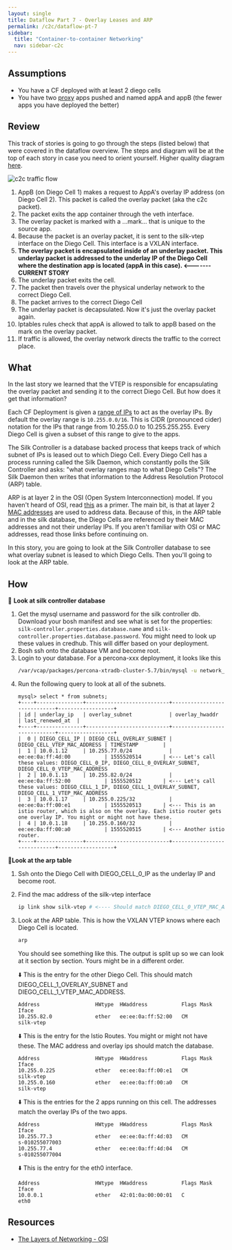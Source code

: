 ```yaml
---
layout: single
title: Dataflow Part 7 - Overlay Leases and ARP
permalink: /c2c/dataflow-pt-7
sidebar:
  title: "Container-to-container Networking"
  nav: sidebar-c2c
---
```


## Assumptions
- You have a CF deployed with at least 2 diego cells
- You have two
  [proxy](https://github.com/cloudfoundry/cf-networking-release/tree/develop/src/example-apps/proxy)
  apps pushed and named appA and appB (the fewer apps you have deployed the
  better)

## Review
This track of stories is going to go through the steps (listed below) that were
covered in the dataflow overview.  The steps and diagram will be at the top of
each story in case you need to orient yourself. Higher quality diagram
[here](https://storage.googleapis.com/cf-networking-onboarding-images-owned-by-ameowlia/c2c-data-plane.png).

![c2c traffic
flow](https://storage.googleapis.com/cf-networking-onboarding-images-owned-by-ameowlia/overlay-underlay-silk-network.png)

1. AppB (on Diego Cell 1) makes a request to AppA's overlay IP address (on
   Diego Cell 2). This packet is called the overlay packet (aka the c2c
   packet).
1. The packet exits the app container through the veth interface.
1. The overlay packet is marked with a ...mark... that is unique to the source
   app.
1. Because the packet is an overlay packet, it is sent to the silk-vtep
   interface on the Diego Cell. This interface is a VXLAN interface.
1. **The overlay packet is encapsulated inside of an underlay packet. This
   underlay packet is addressed to the underlay IP of the Diego Cell where the
   destination app is located (appA in this case).    <------- CURRENT STORY**
1. The underlay packet exits the cell.
1. The packet then travels over the physical underlay network to the correct
   Diego Cell.
1. The packet arrives to the correct Diego Cell
1. The underlay packet is decapsulated. Now it's just the overlay packet again.
1. Iptables rules check that appA is allowed to talk to appB based on the mark
   on the overlay packet.
1. If traffic is allowed, the overlay network directs the traffic to the
   correct place.

## What

In the last story we learned that the VTEP is responsible for encapsulating the
overlay packet and sending it to the correct Diego Cell. But how does it get
that information?

Each CF Deployment is given a [range of
IPs](https://github.com/cloudfoundry/silk-release/blob/develop/jobs/silk-controller/spec#L30-L33)
to act as the overlay IPs. By default the overlay range is `10.255.0.0/16`.
This is CIDR (pronounced cider) notation for the IPs that range from
10.255.0.0 to 10.255.255.255. Every Diego Cell is given a subset of this range
to give to the apps.

The Silk Controller is a database backed process that keeps track of which
subnet of IPs is leased out to which Diego Cell. Every Diego Cell has a process
running called the Silk Daemon, which constantly polls the Silk Controller and
asks: "what overlay ranges map to what Diego Cells"? The Silk Daemon then
writes that information to the Address Resolution Protocol (ARP) table.

ARP is at layer 2 in the OSI (Open System Interconnection) model. If you
haven't heard of OSI, read
[this](https://www.webopedia.com/quick_ref/OSI_Layers.asp) as a primer. The
main bit, is that at layer 2 [MAC
addresses](https://whatismyipaddress.com/mac-address) are used to address data.
Because of this, in the ARP table and in the silk database, the Diego Cells are
referenced by their MAC addresses and not their underlay IPs. If you aren't
familiar with OSI or MAC addresses, read those links before continuing on.

In this story, you are going to look at the Silk Controller database to see
what overlay subnet is leased to which Diego Cells. Then you'll going to look
at the ARP table.

## How

🤔 **Look at silk controller database**

1. Get the mysql username and password for the silk controller db. Download
   your bosh manifest and see what is set for the properties:
   `silk-controller.properties.database.name` and
   `silk-controller.properties.database.password`. You might need to look up
   these values in credhub. This will differ based on your deployment.
1. Bosh ssh onto the database VM and become root.
1. Login to your database. For a percona-xxx deployment, it looks like this
   ```bash
   /var/vcap/packages/percona-xtradb-cluster-5.7/bin/mysql -u network_connectivity -p -h sql-db.service.cf.internal -D DATABASE_NAME
   ```
1. Run the following query to look at all of the subnets.
   ```
   mysql> select * from subnets;
   +----+---------------+---------------------------+-----------------------------+------------------+
   | id | underlay_ip   | overlay_subnet            | overlay_hwaddr              | last_renewed_at  |
   +----+---------------+---------------------------+-----------------------------+------------------+
   |  0 | DIEGO_CELL_IP | DIEGO_CELL_OVERLAY_SUBNET | DIEGO_CELL_VTEP_MAC_ADDRESS | TIMESTAMP        |
   |  1 | 10.0.1.12     | 10.255.77.0/24            | ee:ee:0a:ff:4d:00           | 1555520514       | <--- Let's call these values: DIEGO_CELL_0_IP, DIEGO_CELL_0_OVERLAY_SUBNET, DIEGO_CELL_0_VTEP_MAC_ADDRESS
   |  2 | 10.0.1.13     | 10.255.82.0/24            | ee:ee:0a:ff:52:00           | 1555520512       | <--- Let's call these values: DIEGO_CELL_1_IP, DIEGO_CELL_1_OVERLAY_SUBNET, DIEGO_CELL_1_VTEP_MAC_ADDRESS
   |  3 | 10.0.1.17     | 10.255.0.225/32           | ee:ee:0a:ff:00:e1           | 1555520513       | <--- This is an istio router, which is also on the overlay. Each istio router gets one overlay IP. You might or might not have these.
   |  4 | 10.0.1.18     | 10.255.0.160/32           | ee:ee:0a:ff:00:a0           | 1555520515       | <--- Another istio router.
   +----+---------------+---------------------------+-----------------------------+------------------+
   ```

📝**Look at the arp table**

1. Ssh onto the Diego Cell with DIEGO_CELL_0_IP as the underlay IP and become root.
1. Find the mac address of the silk-vtep interface
   ```bash
   ip link show silk-vtep # <---- Should match DIEGO_CELL_0_VTEP_MAC_ADDRESS
   ```

1. Look at the ARP table. This is how the VXLAN VTEP knows where each Diego Cell is located.
   ```bash
   arp
   ```

   You should see something like this. The output is split up so we can look at it
   section by section. Yours might be in a different order.

   ⬇️ This is the entry for the other Diego Cell. This should match DIEGO_CELL_1_OVERLAY_SUBNET and DIEGO_CELL_1_VTEP_MAC_ADDRESS.
   ```
   Address                  HWtype  HWaddress           Flags Mask            Iface
   10.255.82.0              ether   ee:ee:0a:ff:52:00   CM                    silk-vtep
   ```

   ⬇️ This is the entry for the Istio Routes. You might or might not have these. The MAC address and overlay ips should match the database.
   ```
   Address                  HWtype  HWaddress           Flags Mask            Iface
   10.255.0.225             ether   ee:ee:0a:ff:00:e1   CM                    silk-vtep
   10.255.0.160             ether   ee:ee:0a:ff:00:a0   CM                    silk-vtep
   ```

   ⬇️ This is the entries for the 2 apps running on this cell. The addresses match the overlay IPs of the two apps.
   ```
   Address                  HWtype  HWaddress           Flags Mask            Iface
   10.255.77.3              ether   ee:ee:0a:ff:4d:03   CM                    s-010255077003
   10.255.77.4              ether   ee:ee:0a:ff:4d:04   CM                    s-010255077004
   ```

   ⬇️ This is the entry for the eth0 interface.
   ```
   Address                  HWtype  HWaddress           Flags Mask            Iface
   10.0.0.1                 ether   42:01:0a:00:00:01   C                     eth0
   ```

## Resources
* [The Layers of Networking - OSI](https://www.webopedia.com/quick_ref/OSI_Layers.asp)

